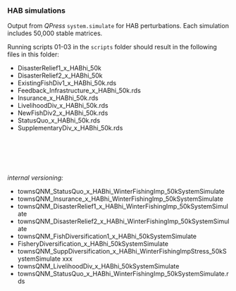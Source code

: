 ### HAB simulations

Output from *QPress* `system.simulate` for HAB perturbations. Each simulation includes 50,000 stable matrices.

Running scripts 01-03 in the `scripts` folder should result in the following files in this folder:

- DisasterRelief1_x_HABhi_50k
- DisasterRelief2_x_HABhi_50k
- ExistingFishDiv1_x_HABhi_50k.rds
- Feedback_Infrastructure_x_HABhi_50k.rds
- Insurance_x_HABhi_50k.rds
- LivelihoodDiv_x_HABhi_50k.rds
- NewFishDiv2_x_HABhi_50k.rds
- StatusQuo_x_HABhi_50k.rds
- SupplementaryDiv_x_HABhi_50k.rds


<br>
<br>
<br>
<br>

*internal versioning:*

- townsQNM_StatusQuo_x_HABhi_WinterFishingImp_50kSystemSimulate
- townsQNM_Insurance_x_HABhi_WinterFishingImp_50kSystemSimulate
- townsQNM_DisasterRelief1_x_HABhi_WinterFishingImp_50kSystemSimulate
- townsQNM_DisasterRelief2_x_HABhi_WinterFishingImp_50kSystemSimulate
- townsQNM_FishDiversification1_x_HABhi_50kSystemSimulate
- FisheryDiversification_x_HABhi_50kSystemSimulate
- townsQNM_SuppDiversification_x_HABhi_WinterFishingImpStress_50kSystemSimulate xxx
- townsQNM_LivelihoodDiv_x_HABhi_50kSystemSimulate
- townsQNM_StatusQuo_x_HABhi_WinterFishingImp_50kSystemSimulate.rds